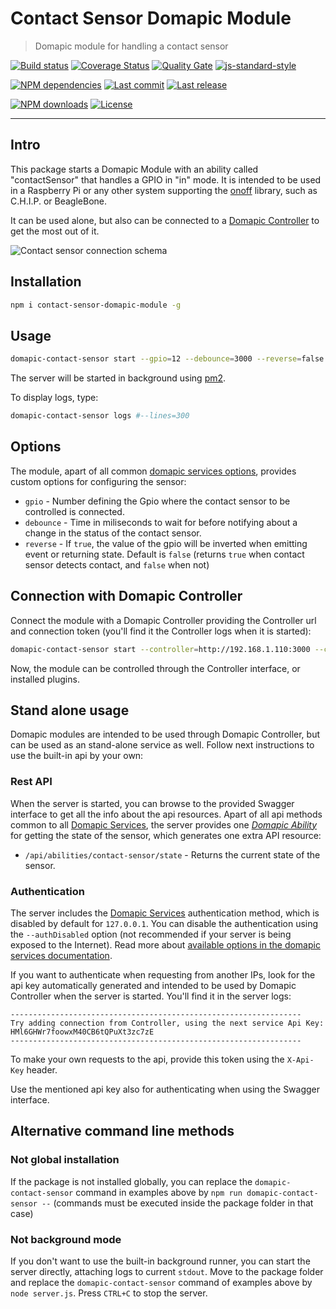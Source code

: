 # Contact Sensor Domapic Module

> Domapic module for handling a contact sensor

[![Build status][travisci-image]][travisci-url] [![Coverage Status][coveralls-image]][coveralls-url] [![Quality Gate][quality-gate-image]][quality-gate-url] [![js-standard-style][standard-image]][standard-url]

[![NPM dependencies][npm-dependencies-image]][npm-dependencies-url] [![Last commit][last-commit-image]][last-commit-url] [![Last release][release-image]][release-url]

[![NPM downloads][npm-downloads-image]][npm-downloads-url] [![License][license-image]][license-url]

---

## Intro

This package starts a Domapic Module with an ability called "contactSensor" that handles a GPIO in "in" mode. It is intended to be used in a Raspberry Pi or any other system supporting the [onoff][onoff-url] library, such as C.H.I.P. or BeagleBone.

It can be used alone, but also can be connected to a [Domapic Controller][domapic-controller-url] to get the most out of it.

![Contact sensor connection schema][contact-sensor-schema-image]

## Installation

```bash
npm i contact-sensor-domapic-module -g
```

## Usage

```bash
domapic-contact-sensor start --gpio=12 --debounce=3000 --reverse=false --save
```

The server will be started in background using [pm2][pm2-url].

To display logs, type:

```bash
domapic-contact-sensor logs #--lines=300
```

## Options

The module, apart of all common [domapic services options][domapic-service-options-url], provides custom options for configuring the sensor:

* `gpio` - Number defining the Gpio where the contact sensor to be controlled is connected.
* `debounce` - Time in miliseconds to wait for before notifying about a change in the status of the contact sensor.
* `reverse` - If `true`, the value of the gpio will be inverted when emitting event or returning state. Default is `false` (returns `true` when contact sensor detects contact, and `false` when not)

## Connection with Domapic Controller

Connect the module with a Domapic Controller providing the Controller url and connection token (you'll find it the Controller logs when it is started):

```bash
domapic-contact-sensor start --controller=http://192.168.1.110:3000 --controllerApiKey=fo--controller-api-key
```

Now, the module can be controlled through the Controller interface, or installed plugins.

## Stand alone usage

Domapic modules are intended to be used through Domapic Controller, but can be used as an stand-alone service as well. Follow next instructions to use the built-in api by your own:

### Rest API

When the server is started, you can browse to the provided Swagger interface to get all the info about the api resources.  Apart of all api methods common to all [Domapic Services][domapic-service-url], the server provides one [_Domapic Ability_][domapic-service-abilities-url] for getting the state of the sensor, which generates one extra API resource:

* `/api/abilities/contact-sensor/state` - Returns the current state of the sensor.

### Authentication

The server includes the [Domapic Services][domapic-service-url] authentication method, which is disabled by default for `127.0.0.1`.
You can disable the authentication using the `--authDisabled` option (not recommended if your server is being exposed to the Internet). Read more about [available options in the domapic services documentation][domapic-service-options-url].

If you want to authenticate when requesting from another IPs, look for the api key automatically generated and intended to be used by Domapic Controller when the server is started. You'll find it in the server logs:

```
-----------------------------------------------------------------
Try adding connection from Controller, using the next service Api Key: HMl6GHWr7foowxM40CB6tQPuXt3zc7zE
-----------------------------------------------------------------
```

To make your own requests to the api, provide this token using the `X-Api-Key` header.

Use the mentioned api key also for authenticating when using the Swagger interface.

## Alternative command line methods

### Not global installation

If the package is not installed globally, you can replace the `domapic-contact-sensor` command in examples above by `npm run domapic-contact-sensor --` (commands must be executed inside the package folder in that case)

### Not background mode

If you don't want to use the built-in background runner, you can start the server directly, attaching logs to current `stdout`. Move to the package folder and replace the `domapic-contact-sensor` command of examples above by `node server.js`. Press `CTRL+C` to stop the server.


[coveralls-image]: https://coveralls.io/repos/github/javierbrea/contact-sensor-domapic-module/badge.svg?branch=master
[coveralls-url]: https://coveralls.io/github/javierbrea/contact-sensor-domapic-module
[travisci-image]: https://travis-ci.com/javierbrea/contact-sensor-domapic-module.svg?branch=master
[travisci-url]: https://travis-ci.com/javierbrea/contact-sensor-domapic-module
[last-commit-image]: https://img.shields.io/github/last-commit/javierbrea/contact-sensor-domapic-module.svg
[last-commit-url]: https://github.com/javierbrea/contact-sensor-domapic-module/commits
[license-image]: https://img.shields.io/npm/l/contact-sensor-domapic-module.svg
[license-url]: https://github.com/javierbrea/contact-sensor-domapic-module/blob/master/LICENSE
[npm-downloads-image]: https://img.shields.io/npm/dm/contact-sensor-domapic-module.svg
[npm-downloads-url]: https://www.npmjs.com/package/contact-sensor-domapic-module
[npm-dependencies-image]: https://img.shields.io/david/javierbrea/contact-sensor-domapic-module.svg
[npm-dependencies-url]: https://david-dm.org/javierbrea/contact-sensor-domapic-module
[quality-gate-image]: https://sonarcloud.io/api/project_badges/measure?project=contact-sensor-domapic-module&metric=alert_status
[quality-gate-url]: https://sonarcloud.io/dashboard?id=contact-sensor-domapic-module
[release-image]: https://img.shields.io/github/release-date/javierbrea/contact-sensor-domapic-module.svg
[release-url]: https://github.com/javierbrea/contact-sensor-domapic-module/releases
[standard-image]: https://img.shields.io/badge/code%20style-standard-brightgreen.svg
[standard-url]: http://standardjs.com/

[onoff-url]: https://www.npmjs.com/package/onoff
[domapic-controller-url]: https://www.npmjs.com/package/domapic-controller
[domapic-service-options-url]: https://github.com/domapic/domapic-service#options
[domapic-service-abilities-url]: https://github.com/domapic/domapic-service#abilities
[domapic-service-url]: https://github.com/domapic/domapic-service
[pm2-url]: http://pm2.keymetrics.io/

[contact-sensor-schema-image]: http://domapic.com/assets/contact-sensor/fritz_schema.png

